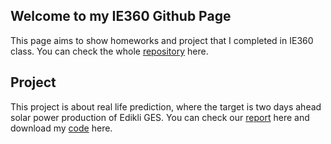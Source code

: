 ## Welcome to my IE360 Github Page

This page aims to show homeworks and project that I completed in IE360 class. You can check the whole
[repository](https://github.com/BU-IE-360/spring24-trkmnhll) here.



## Project
This project is about real life prediction, where the target is two days ahead solar power production of Edikli GES.
You can check our [report](https://bu-ie-360.github.io/spring24-trkmnhll/IE360_project-6.html) here and
download my [code](https://bu-ie-360.github.io/spring24-trkmnhll/IE360_project-5.ipynb) here.
